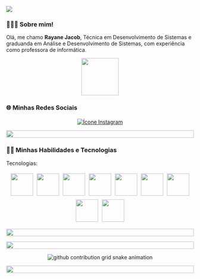 <img src="https://raw.githubusercontent.com/trinib/trinib/a5f17399d881c5651a89bfe4a621014b08346cf0/images/marquee.svg">

<!--🎨CAPSULE / 🌐WEBSITES: https://github.com/kyechan99/capsule-render -->


### 👩🏻‍💻 **Sobre mim!**  
Olá, me chamo **Rayane Jacob**, Técnica em Desenvolvimento de Sistemas e graduanda em Análise e Desenvolvimento de Sistemas, com experiência como professora de informática.

<!--🐱CAT-->
<p align="center">
  <img src="https://media.giphy.com/media/WUlplcMpOCEmTGBtBW/giphy.gif" width="100">
</p>


### 🌐 **Minhas Redes Sociais**  

<div style="display: flex; justify-content: center; margin-top: 20px;">

  </a>
  <a href="https://www.instagram.com/p/CwEdLL4te3W/?utm_source=ig_web_button_share_sheet&igshid=MzRlODBiNWFlZA==">
    <img src="https://img.shields.io/badge/Instagram-F24D65?style=for-the-badge&logo=instagram&logoColor=white" alt="Ícone Instagram" style="margin: 0 10px;">
  </a>
 
</div>

<p align="center">
  <img src="https://i.imgur.com/dBaSKWF.gif" height="20" width="100%">
</p>

### 🧑‍💻 **Minhas Habilidades e Tecnologias**  
Tecnologias: 
<div style="display: flex; flex-wrap: wrap; justify-content: center;">
  <img src="https://techstack-generator.vercel.app/github-icon.svg" width="60" style="margin: 5px;"> 
  <img src="https://www.vectorlogo.zone/logos/linux/linux-icon.svg" width="60" style="margin: 5px;"> 
  <img src="https://www.vectorlogo.zone/logos/w3_html5/w3_html5-icon.svg" width="60" style="margin: 5px;"> 
  <img src="https://www.vectorlogo.zone/logos/w3_css/w3_css-official.svg" width="60" style="margin: 5px;"> 
  <img src="https://techstack-generator.vercel.app/js-icon.svg" width="60" style="margin: 5px;"> 
  <img src="https://techstack-generator.vercel.app/python-icon.svg" width="60" style="margin: 5px;"> 
  <img src="https://techstack-generator.vercel.app/java-icon.svg" width="60" style="margin: 5px;"> 
  <img src="https://techstack-generator.vercel.app/mysql-icon.svg" width="60" style="margin: 5px;"> 
  <img src="https://techstack-generator.vercel.app/cpp-icon.svg" width="60" style="margin: 5px;"> 
</div>

<p align="center">
  <img src="https://i.imgur.com/dBaSKWF.gif" height="20" width="100%">
</p>






<p align="center">
  <img src="https://i.imgur.com/dBaSKWF.gif" height="20" width="100%">
</p>



<picture style="background-color: transparent; display: flex; justify-content: center;">
  <source
    media="(prefers-color-scheme: dark)"
    srcset="https://raw.githubusercontent.com/platane/snk/output/github-contribution-grid-snake-dark.svg"
  />
  <source
    media="(prefers-color-scheme: light)"
    srcset="https://raw.githubusercontent.com/platane/snk/output/github-contribution-grid-snake-light.svg"
  />
  <img
    alt="github contribution grid snake animation"
    src="https://raw.githubusercontent.com/platane/snk/output/github-contribution-grid-snake-light.svg"
    style="background-color: transparent"
  />
</picture>
<p align="center">
  <img src="https://i.imgur.com/dBaSKWF.gif" height="20" width="100%">
</p>
